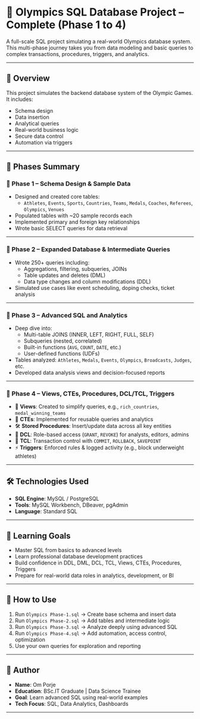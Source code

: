 # 🏅 Olympics SQL Database Project – Complete (Phase 1 to 4)

A full-scale SQL project simulating a real-world Olympics database system. This multi-phase journey takes you from data modeling and basic queries to complex transactions, procedures, triggers, and analytics.

---

## 📘 Overview

This project simulates the backend database system of the Olympic Games. It includes:
- Schema design
- Data insertion
- Analytical queries
- Real-world business logic
- Secure data control
- Automation via triggers

---

## 🚀 Phases Summary

### 🔹 Phase 1 – Schema Design & Sample Data
- Designed and created core tables:
  - `Athletes`, `Events`, `Sports`, `Countries`, `Teams`, `Medals`, `Coaches`, `Referees`, `Olympics`, `Venues`
- Populated tables with ~20 sample records each
- Implemented primary and foreign key relationships
- Wrote basic SELECT queries for data retrieval

---

### 🔹 Phase 2 – Expanded Database & Intermediate Queries
- Wrote 250+ queries including:
  - Aggregations, filtering, subqueries, JOINs
  - Table updates and deletes (DML)
  - Data type changes and column modifications (DDL)
- Simulated use cases like event scheduling, doping checks, ticket analysis

---

### 🔹 Phase 3 – Advanced SQL and Analytics
- Deep dive into:
  - Multi-table JOINS (INNER, LEFT, RIGHT, FULL, SELF)
  - Subqueries (nested, correlated)
  - Built-in functions (`AVG`, `COUNT`, `DATE`, etc.)
  - User-defined functions (UDFs)
- Tables analyzed: `Athletes`, `Medals`, `Events`, `Olympics`, `Broadcasts`, `Judges`, etc.
- Developed data analysis views and decision-focused reports

---

### 🔹 Phase 4 – Views, CTEs, Procedures, DCL/TCL, Triggers
- 📌 **Views**: Created to simplify queries, e.g., `rich_countries`, `medal_winning_teams`
- 🧾 **CTEs**: Implemented for reusable queries and analytics
- 🛠 **Stored Procedures**: Insert/update data across all key entities
- 🔐 **DCL**: Role-based access (`GRANT`, `REVOKE`) for analysts, editors, admins
- 🔁 **TCL**: Transaction control with `COMMIT`, `ROLLBACK`, `SAVEPOINT`
- ⚡ **Triggers**: Enforced rules & logged activity (e.g., block underweight athletes)

---

## 🛠️ Technologies Used

- **SQL Engine**: MySQL / PostgreSQL
- **Tools**: MySQL Workbench, DBeaver, pgAdmin
- **Language**: Standard SQL

---

## 🧠 Learning Goals

- Master SQL from basics to advanced levels
- Learn professional database development practices
- Build confidence in DDL, DML, DCL, TCL, Views, CTEs, Procedures, Triggers
- Prepare for real-world data roles in analytics, development, or BI

---

## 📂 How to Use

1. Run `Olympics Phase-1.sql` → Create base schema and insert data  
2. Run `Olympics Phase-2.sql` → Add tables and intermediate logic  
3. Run `Olympics Phase-3.sql` → Analyze deeply using advanced SQL  
4. Run `Olympics Phase-4.sql` → Add automation, access control, optimization  
5. Use your own queries for exploration and reporting

---

## 👤 Author

- **Name**: Om Porje  
- **Education**: BSc.IT Graduate | Data Science Trainee  
- **Goal**: Learn advanced SQL using real-world examples  
- **Tech Focus**: SQL, Data Analytics, Dashboards

---

